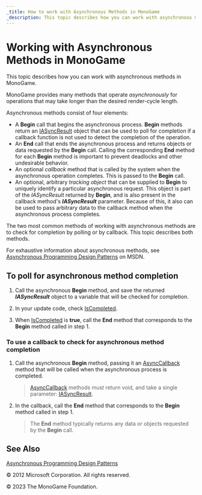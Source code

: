```yaml
---
_title: How to work with Asynchronous Methods in MonoGame
_description: This topic describes how you can work with asynchronous methods in MonoGame.
---
```


# Working with Asynchronous Methods in MonoGame

This topic describes how you can work with asynchronous methods in MonoGame.

MonoGame provides many methods that operate _asynchronously_ for operations that may take longer than the desired render-cycle length.

Asynchronous methods consist of four elements:

* A **Begin** call that begins the asynchronous process. **Begin** methods return an [IASyncResult](http://msdn.microsoft.com/en-us/library/system.iasyncresult.aspx) object that can be used to poll for completion if a callback function is not used to detect the completion of the operation.
* An **End** call that ends the asynchronous process and returns objects or data requested by the **Begin** call. Calling the corresponding **End** method for each **Begin** method is important to prevent deadlocks and other undesirable behavior.
* An optional _callback_ method that is called by the system when the asynchronous operation completes. This is passed to the **Begin** call.
* An optional, arbitrary _tracking object_ that can be supplied to **Begin** to uniquely identify a particular asynchronous request. This object is part of the _IASyncResult_ returned by **Begin**, and is also present in the callback method's _**IASyncResult**_ parameter. Because of this, it also can be used to pass arbitrary data to the callback method when the asynchronous process completes.

The two most common methods of working with asynchronous methods are to check for completion by polling or by callback. This topic describes both methods.

For exhaustive information about asynchronous methods, see [Asynchronous Programming Design Patterns](http://msdn.microsoft.com/library/ms228969.aspx) on MSDN.

## To poll for asynchronous method completion

1. Call the asynchronous **Begin** method, and save the returned _**IASyncResult**_ object to a variable that will be checked for completion.

2. In your update code, check [IsCompleted](http://msdn.microsoft.com/en-us/library/system.iasyncresult.iscompleted.aspx).

3. When [IsCompleted](http://msdn.microsoft.com/en-us/library/system.iasyncresult.iscompleted.aspx) is **true**, call the **End** method that corresponds to the **Begin** method called in step 1.

### To use a callback to check for asynchronous method completion

1. Call the asynchronous **Begin** method, passing it an [AsyncCallback](http://msdn.microsoft.com/en-us/library/system.asynccallback.aspx) method that will be called when the asynchronous process is completed.

    > [AsyncCallback](http://msdn.microsoft.com/en-us/library/system.asynccallback.aspx) methods must return void, and take a single parameter: [IASyncResult](http://msdn.microsoft.com/en-us/library/system.iasyncresult.aspx).

2. In the callback, call the **End** method that corresponds to the **Begin** method called in step 1.

    > The **End** method typically returns any data or objects requested by the **Begin** call.

## See Also

[Asynchronous Programming Design Patterns](http://msdn.microsoft.com/library/ms228969.aspx)  

© 2012 Microsoft Corporation. All rights reserved.  

© 2023 The MonoGame Foundation.
